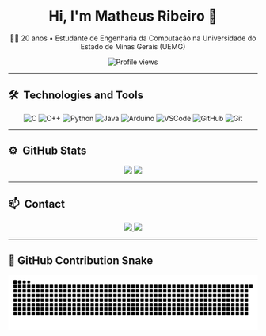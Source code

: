 <h1 align="center">Hi, I'm Matheus Ribeiro 👋</h1>

<p align="center"> 
  🧑‍💻 20 anos • Estudante de Engenharia da Computação na Universidade do Estado de Minas Gerais (UEMG)
</p>

<p align="center">
  <img src="https://komarev.com/ghpvc/?username=Matheusr77&color=yellow" alt="Profile views" />
</p>

---

## 🛠️ &nbsp;Technologies and Tools

<div align="center">
  <img alt="C" height="40" src="https://cdn.jsdelivr.net/gh/devicons/devicon/icons/c/c-original.svg" />
  <img alt="C++" height="40" src="https://cdn.jsdelivr.net/gh/devicons/devicon/icons/cplusplus/cplusplus-original.svg" />
  <img alt="Python" height="40" src="https://cdn.jsdelivr.net/gh/devicons/devicon/icons/python/python-original-wordmark.svg" />
  <img alt="Java" height="40" src="https://cdn.jsdelivr.net/gh/devicons/devicon/icons/java/java-original-wordmark.svg" />
  <img alt="Arduino" height="40" src="https://cdn.jsdelivr.net/gh/devicons/devicon/icons/arduino/arduino-original-wordmark.svg" />
  <img alt="VSCode" height="40" src="https://cdn.jsdelivr.net/gh/devicons/devicon/icons/vscode/vscode-original-wordmark.svg" />
  <img alt="GitHub" height="40" src="https://cdn.jsdelivr.net/gh/devicons/devicon/icons/github/github-original-wordmark.svg" />
  <img alt="Git" height="40" src="https://cdn.jsdelivr.net/gh/devicons/devicon/icons/git/git-original-wordmark.svg" />
</div>

---

## ⚙️ &nbsp;GitHub Stats

<div align="center">
  <img width="49%" src="https://github-readme-stats.vercel.app/api?username=Matheusr77&show_icons=true&theme=algolia&include_all_commits=true&count_private=true" />
  <img width="42%" src="https://github-readme-stats.vercel.app/api/top-langs/?username=Matheusr77&layout=compact&langs_count=10&theme=algolia" />
</div>

---

## 📫 &nbsp;Contact

<p align="center">
  <a href="mailto:matheusrib0707@gmail.com" target="_blank">
    <img src="https://img.shields.io/badge/Gmail-D14836?style=for-the-badge&logo=gmail&logoColor=white" />
  </a>
  <a href="https://www.linkedin.com/in/matheus-ribeiro-de-oliveira-5a6785269" target="_blank">
    <img src="https://img.shields.io/badge/LinkedIn-0077B5?style=for-the-badge&logo=linkedin&logoColor=white" />
  </a>
</p>

---

## 🐍 GitHub Contribution Snake

<picture>
  <source media="(prefers-color-scheme: dark)" srcset="https://raw.githubusercontent.com/Matheusr77/Matheusr77/output/github-contribution-grid-snake-dark.svg">
  <source media="(prefers-color-scheme: light)" srcset="https://raw.githubusercontent.com/Matheusr77/Matheusr77/output/github-contribution-grid-snake.svg">
  <img alt="github contribution grid snake animation" src="https://raw.githubusercontent.com/Matheusr77/Matheusr77/output/github-contribution-grid-snake.svg">
</picture>
